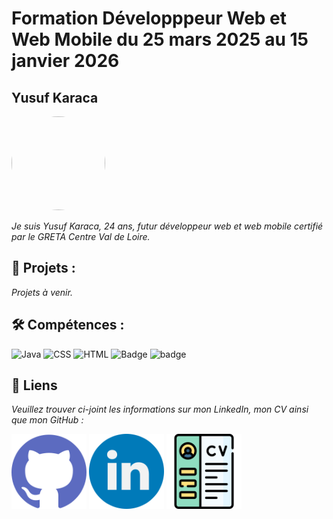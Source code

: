 
# Formation Développpeur Web et Web Mobile du 25 mars 2025 au 15 janvier 2026

## Yusuf Karaca 

<img src="https://avatars.githubusercontent.com/u/183368494?v=4" width = 150px height = 150px  style="border-radius: 50%">


*Je suis Yusuf Karaca, 24 ans, futur développeur web et web mobile certifié par le GRETA Centre Val de Loire.*

## 📄 Projets :
*Projets à venir.*


## 🛠️ Compétences :
![Java](https://img.shields.io/badge/-Java-007396?style=flat&logo=java&logoColor=white)
![CSS](https://img.shields.io/badge/-CSS-1572B6?style=flat&logo=css3&logoColor=white)
![HTML](https://img.shields.io/badge/-HTML-E34F26?style=flat&logo=html5&logoColor=white)
![Badge](https://img.shields.io/badge/github-%23181717?logo=github)
![badge](https://img.shields.io/badge/Discord-white?logo=discord&logoColor=white&color=%235865F2)

## 🔗 Liens

*Veuillez trouver ci-joint les informations sur mon LinkedIn, mon CV ainsi que mon GitHub :* 

<a href="https://github.com/Yusuf-Karaca-touraine"><img width=120px src="./medias/github.png"></a>
<a href="www.linkedin.com/in/karacayif"><img width=120px src="./medias/linkdin.png"></a>
<a href="./medias/Yusuf Karaca CV-1.pdf"><img width=120px src="./medias/CV.png"></a>